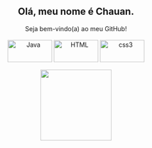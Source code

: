 <div align="center">
    <h2 align="center"><strong>Olá, meu nome é Chauan.</strong></h2>Seja bem-vindo(a) ao meu GitHub!
</div>
<br>
<div style="display: inline_block" align="center">
    <img align="center" alt="Java" height="50" width="100" src="https://cdn.jsdelivr.net/gh/devicons/devicon/icons/java/java-original.svg">
    <img align="center" alt="HTML" height="50" width="100" src="https://cdn.jsdelivr.net/gh/devicons/devicon/icons/html5/html5-original.svg">
    <img align="center" alt="css3" height="50" width="100" src="https://cdn.jsdelivr.net/gh/devicons/devicon/icons/css3/css3-original.svg" />
</div>
<br>
<div align="center">
    <a href="https://github.com/Chauan1234">
    <img height="160em" src="https://github-readme-stats.vercel.app/api/top-langs/?username=Chauan1234&layout=compact&theme=aura"/>
</div>
